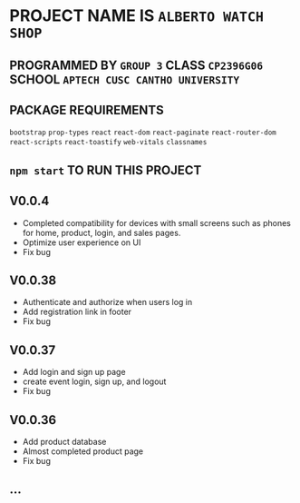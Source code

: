 # PROJECT NAME IS `ALBERTO WATCH SHOP`
## PROGRAMMED BY `GROUP 3` CLASS `CP2396G06` SCHOOL `APTECH CUSC CANTHO UNIVERSITY` 

## PACKAGE REQUIREMENTS 
`bootstrap`
`prop-types`
`react`
`react-dom`
`react-paginate`
`react-router-dom`
`react-scripts`
`react-toastify`
`web-vitals`
`classnames`

## `npm start` TO RUN THIS PROJECT

## V0.0.4
- Completed compatibility for devices with small screens such as phones for home, product, login, and sales pages.
- Optimize user experience on UI
- Fix bug

## V0.0.38
- Authenticate and authorize when users log in
- Add registration link in footer
- Fix bug

## V0.0.37 
- Add login and sign up page
- create event login, sign up, and logout
- Fix bug 

## V0.0.36
- Add product database
- Almost completed product page
- Fix bug

## ...

